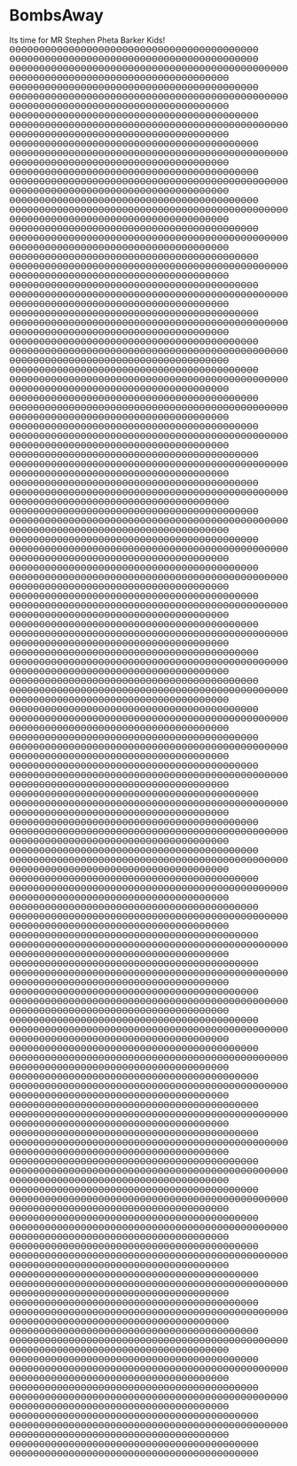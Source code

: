 # BombsAway
Its time for MR Stephen Pheta Barker Kids!
ϴϴϴϴϴϴϴϴϴϴϴϴϴϴϴϴϴϴϴϴϴϴϴϴϴϴϴϴϴϴϴϴϴϴϴϴϴϴϴϴϴϴ
ϴϴϴϴϴϴϴϴϴϴϴϴϴϴϴϴϴϴϴϴϴϴϴϴϴϴϴϴϴϴϴϴϴϴϴϴϴϴϴϴϴϴ
ϴϴϴϴϴϴϴϴϴϴϴϴϴϴϴϴϴϴϴϴϴϴϴϴϴϴϴϴϴϴϴϴϴϴϴϴϴϴϴϴϴϴϴϴϴϴϴϴϴϴϴϴϴϴϴϴϴϴϴϴϴϴϴϴϴϴϴϴϴϴϴϴϴϴϴϴϴϴϴϴϴϴϴϴ
ϴϴϴϴϴϴϴϴϴϴϴϴϴϴϴϴϴϴϴϴϴϴϴϴϴϴϴϴϴϴϴϴϴϴϴϴϴϴϴϴϴϴ
ϴϴϴϴϴϴϴϴϴϴϴϴϴϴϴϴϴϴϴϴϴϴϴϴϴϴϴϴϴϴϴϴϴϴϴϴϴϴϴϴϴϴϴϴϴϴϴϴϴϴϴϴϴϴϴϴϴϴϴϴϴϴϴϴϴϴϴϴϴϴϴϴϴϴϴϴϴϴϴϴϴϴϴϴ
ϴϴϴϴϴϴϴϴϴϴϴϴϴϴϴϴϴϴϴϴϴϴϴϴϴϴϴϴϴϴϴϴϴϴϴϴϴϴϴϴϴϴ
ϴϴϴϴϴϴϴϴϴϴϴϴϴϴϴϴϴϴϴϴϴϴϴϴϴϴϴϴϴϴϴϴϴϴϴϴϴϴϴϴϴϴϴϴϴϴϴϴϴϴϴϴϴϴϴϴϴϴϴϴϴϴϴϴϴϴϴϴϴϴϴϴϴϴϴϴϴϴϴϴϴϴϴϴ
ϴϴϴϴϴϴϴϴϴϴϴϴϴϴϴϴϴϴϴϴϴϴϴϴϴϴϴϴϴϴϴϴϴϴϴϴϴϴϴϴϴϴ
ϴϴϴϴϴϴϴϴϴϴϴϴϴϴϴϴϴϴϴϴϴϴϴϴϴϴϴϴϴϴϴϴϴϴϴϴϴϴϴϴϴϴϴϴϴϴϴϴϴϴϴϴϴϴϴϴϴϴϴϴϴϴϴϴϴϴϴϴϴϴϴϴϴϴϴϴϴϴϴϴϴϴϴϴ
ϴϴϴϴϴϴϴϴϴϴϴϴϴϴϴϴϴϴϴϴϴϴϴϴϴϴϴϴϴϴϴϴϴϴϴϴϴϴϴϴϴϴ
ϴϴϴϴϴϴϴϴϴϴϴϴϴϴϴϴϴϴϴϴϴϴϴϴϴϴϴϴϴϴϴϴϴϴϴϴϴϴϴϴϴϴϴϴϴϴϴϴϴϴϴϴϴϴϴϴϴϴϴϴϴϴϴϴϴϴϴϴϴϴϴϴϴϴϴϴϴϴϴϴϴϴϴϴ
ϴϴϴϴϴϴϴϴϴϴϴϴϴϴϴϴϴϴϴϴϴϴϴϴϴϴϴϴϴϴϴϴϴϴϴϴϴϴϴϴϴϴ
ϴϴϴϴϴϴϴϴϴϴϴϴϴϴϴϴϴϴϴϴϴϴϴϴϴϴϴϴϴϴϴϴϴϴϴϴϴϴϴϴϴϴϴϴϴϴϴϴϴϴϴϴϴϴϴϴϴϴϴϴϴϴϴϴϴϴϴϴϴϴϴϴϴϴϴϴϴϴϴϴϴϴϴϴ
ϴϴϴϴϴϴϴϴϴϴϴϴϴϴϴϴϴϴϴϴϴϴϴϴϴϴϴϴϴϴϴϴϴϴϴϴϴϴϴϴϴϴ
ϴϴϴϴϴϴϴϴϴϴϴϴϴϴϴϴϴϴϴϴϴϴϴϴϴϴϴϴϴϴϴϴϴϴϴϴϴϴϴϴϴϴϴϴϴϴϴϴϴϴϴϴϴϴϴϴϴϴϴϴϴϴϴϴϴϴϴϴϴϴϴϴϴϴϴϴϴϴϴϴϴϴϴϴ
ϴϴϴϴϴϴϴϴϴϴϴϴϴϴϴϴϴϴϴϴϴϴϴϴϴϴϴϴϴϴϴϴϴϴϴϴϴϴϴϴϴϴ
ϴϴϴϴϴϴϴϴϴϴϴϴϴϴϴϴϴϴϴϴϴϴϴϴϴϴϴϴϴϴϴϴϴϴϴϴϴϴϴϴϴϴϴϴϴϴϴϴϴϴϴϴϴϴϴϴϴϴϴϴϴϴϴϴϴϴϴϴϴϴϴϴϴϴϴϴϴϴϴϴϴϴϴϴ
ϴϴϴϴϴϴϴϴϴϴϴϴϴϴϴϴϴϴϴϴϴϴϴϴϴϴϴϴϴϴϴϴϴϴϴϴϴϴϴϴϴϴ
ϴϴϴϴϴϴϴϴϴϴϴϴϴϴϴϴϴϴϴϴϴϴϴϴϴϴϴϴϴϴϴϴϴϴϴϴϴϴϴϴϴϴϴϴϴϴϴϴϴϴϴϴϴϴϴϴϴϴϴϴϴϴϴϴϴϴϴϴϴϴϴϴϴϴϴϴϴϴϴϴϴϴϴϴ
ϴϴϴϴϴϴϴϴϴϴϴϴϴϴϴϴϴϴϴϴϴϴϴϴϴϴϴϴϴϴϴϴϴϴϴϴϴϴϴϴϴϴ
ϴϴϴϴϴϴϴϴϴϴϴϴϴϴϴϴϴϴϴϴϴϴϴϴϴϴϴϴϴϴϴϴϴϴϴϴϴϴϴϴϴϴϴϴϴϴϴϴϴϴϴϴϴϴϴϴϴϴϴϴϴϴϴϴϴϴϴϴϴϴϴϴϴϴϴϴϴϴϴϴϴϴϴϴ
ϴϴϴϴϴϴϴϴϴϴϴϴϴϴϴϴϴϴϴϴϴϴϴϴϴϴϴϴϴϴϴϴϴϴϴϴϴϴϴϴϴϴ
ϴϴϴϴϴϴϴϴϴϴϴϴϴϴϴϴϴϴϴϴϴϴϴϴϴϴϴϴϴϴϴϴϴϴϴϴϴϴϴϴϴϴϴϴϴϴϴϴϴϴϴϴϴϴϴϴϴϴϴϴϴϴϴϴϴϴϴϴϴϴϴϴϴϴϴϴϴϴϴϴϴϴϴϴ
ϴϴϴϴϴϴϴϴϴϴϴϴϴϴϴϴϴϴϴϴϴϴϴϴϴϴϴϴϴϴϴϴϴϴϴϴϴϴϴϴϴϴ
ϴϴϴϴϴϴϴϴϴϴϴϴϴϴϴϴϴϴϴϴϴϴϴϴϴϴϴϴϴϴϴϴϴϴϴϴϴϴϴϴϴϴϴϴϴϴϴϴϴϴϴϴϴϴϴϴϴϴϴϴϴϴϴϴϴϴϴϴϴϴϴϴϴϴϴϴϴϴϴϴϴϴϴϴ
ϴϴϴϴϴϴϴϴϴϴϴϴϴϴϴϴϴϴϴϴϴϴϴϴϴϴϴϴϴϴϴϴϴϴϴϴϴϴϴϴϴϴ
ϴϴϴϴϴϴϴϴϴϴϴϴϴϴϴϴϴϴϴϴϴϴϴϴϴϴϴϴϴϴϴϴϴϴϴϴϴϴϴϴϴϴϴϴϴϴϴϴϴϴϴϴϴϴϴϴϴϴϴϴϴϴϴϴϴϴϴϴϴϴϴϴϴϴϴϴϴϴϴϴϴϴϴϴ
ϴϴϴϴϴϴϴϴϴϴϴϴϴϴϴϴϴϴϴϴϴϴϴϴϴϴϴϴϴϴϴϴϴϴϴϴϴϴϴϴϴϴ
ϴϴϴϴϴϴϴϴϴϴϴϴϴϴϴϴϴϴϴϴϴϴϴϴϴϴϴϴϴϴϴϴϴϴϴϴϴϴϴϴϴϴϴϴϴϴϴϴϴϴϴϴϴϴϴϴϴϴϴϴϴϴϴϴϴϴϴϴϴϴϴϴϴϴϴϴϴϴϴϴϴϴϴϴ
ϴϴϴϴϴϴϴϴϴϴϴϴϴϴϴϴϴϴϴϴϴϴϴϴϴϴϴϴϴϴϴϴϴϴϴϴϴϴϴϴϴϴ
ϴϴϴϴϴϴϴϴϴϴϴϴϴϴϴϴϴϴϴϴϴϴϴϴϴϴϴϴϴϴϴϴϴϴϴϴϴϴϴϴϴϴϴϴϴϴϴϴϴϴϴϴϴϴϴϴϴϴϴϴϴϴϴϴϴϴϴϴϴϴϴϴϴϴϴϴϴϴϴϴϴϴϴϴ
ϴϴϴϴϴϴϴϴϴϴϴϴϴϴϴϴϴϴϴϴϴϴϴϴϴϴϴϴϴϴϴϴϴϴϴϴϴϴϴϴϴϴ
ϴϴϴϴϴϴϴϴϴϴϴϴϴϴϴϴϴϴϴϴϴϴϴϴϴϴϴϴϴϴϴϴϴϴϴϴϴϴϴϴϴϴϴϴϴϴϴϴϴϴϴϴϴϴϴϴϴϴϴϴϴϴϴϴϴϴϴϴϴϴϴϴϴϴϴϴϴϴϴϴϴϴϴϴ
ϴϴϴϴϴϴϴϴϴϴϴϴϴϴϴϴϴϴϴϴϴϴϴϴϴϴϴϴϴϴϴϴϴϴϴϴϴϴϴϴϴϴ
ϴϴϴϴϴϴϴϴϴϴϴϴϴϴϴϴϴϴϴϴϴϴϴϴϴϴϴϴϴϴϴϴϴϴϴϴϴϴϴϴϴϴϴϴϴϴϴϴϴϴϴϴϴϴϴϴϴϴϴϴϴϴϴϴϴϴϴϴϴϴϴϴϴϴϴϴϴϴϴϴϴϴϴϴ
ϴϴϴϴϴϴϴϴϴϴϴϴϴϴϴϴϴϴϴϴϴϴϴϴϴϴϴϴϴϴϴϴϴϴϴϴϴϴϴϴϴϴ
ϴϴϴϴϴϴϴϴϴϴϴϴϴϴϴϴϴϴϴϴϴϴϴϴϴϴϴϴϴϴϴϴϴϴϴϴϴϴϴϴϴϴϴϴϴϴϴϴϴϴϴϴϴϴϴϴϴϴϴϴϴϴϴϴϴϴϴϴϴϴϴϴϴϴϴϴϴϴϴϴϴϴϴϴ
ϴϴϴϴϴϴϴϴϴϴϴϴϴϴϴϴϴϴϴϴϴϴϴϴϴϴϴϴϴϴϴϴϴϴϴϴϴϴϴϴϴϴ
ϴϴϴϴϴϴϴϴϴϴϴϴϴϴϴϴϴϴϴϴϴϴϴϴϴϴϴϴϴϴϴϴϴϴϴϴϴϴϴϴϴϴϴϴϴϴϴϴϴϴϴϴϴϴϴϴϴϴϴϴϴϴϴϴϴϴϴϴϴϴϴϴϴϴϴϴϴϴϴϴϴϴϴϴ
ϴϴϴϴϴϴϴϴϴϴϴϴϴϴϴϴϴϴϴϴϴϴϴϴϴϴϴϴϴϴϴϴϴϴϴϴϴϴϴϴϴϴ
ϴϴϴϴϴϴϴϴϴϴϴϴϴϴϴϴϴϴϴϴϴϴϴϴϴϴϴϴϴϴϴϴϴϴϴϴϴϴϴϴϴϴϴϴϴϴϴϴϴϴϴϴϴϴϴϴϴϴϴϴϴϴϴϴϴϴϴϴϴϴϴϴϴϴϴϴϴϴϴϴϴϴϴϴ
ϴϴϴϴϴϴϴϴϴϴϴϴϴϴϴϴϴϴϴϴϴϴϴϴϴϴϴϴϴϴϴϴϴϴϴϴϴϴϴϴϴϴ
ϴϴϴϴϴϴϴϴϴϴϴϴϴϴϴϴϴϴϴϴϴϴϴϴϴϴϴϴϴϴϴϴϴϴϴϴϴϴϴϴϴϴϴϴϴϴϴϴϴϴϴϴϴϴϴϴϴϴϴϴϴϴϴϴϴϴϴϴϴϴϴϴϴϴϴϴϴϴϴϴϴϴϴϴ
ϴϴϴϴϴϴϴϴϴϴϴϴϴϴϴϴϴϴϴϴϴϴϴϴϴϴϴϴϴϴϴϴϴϴϴϴϴϴϴϴϴϴ
ϴϴϴϴϴϴϴϴϴϴϴϴϴϴϴϴϴϴϴϴϴϴϴϴϴϴϴϴϴϴϴϴϴϴϴϴϴϴϴϴϴϴϴϴϴϴϴϴϴϴϴϴϴϴϴϴϴϴϴϴϴϴϴϴϴϴϴϴϴϴϴϴϴϴϴϴϴϴϴϴϴϴϴϴ
ϴϴϴϴϴϴϴϴϴϴϴϴϴϴϴϴϴϴϴϴϴϴϴϴϴϴϴϴϴϴϴϴϴϴϴϴϴϴϴϴϴϴ
ϴϴϴϴϴϴϴϴϴϴϴϴϴϴϴϴϴϴϴϴϴϴϴϴϴϴϴϴϴϴϴϴϴϴϴϴϴϴϴϴϴϴϴϴϴϴϴϴϴϴϴϴϴϴϴϴϴϴϴϴϴϴϴϴϴϴϴϴϴϴϴϴϴϴϴϴϴϴϴϴϴϴϴϴ
ϴϴϴϴϴϴϴϴϴϴϴϴϴϴϴϴϴϴϴϴϴϴϴϴϴϴϴϴϴϴϴϴϴϴϴϴϴϴϴϴϴϴ
ϴϴϴϴϴϴϴϴϴϴϴϴϴϴϴϴϴϴϴϴϴϴϴϴϴϴϴϴϴϴϴϴϴϴϴϴϴϴϴϴϴϴϴϴϴϴϴϴϴϴϴϴϴϴϴϴϴϴϴϴϴϴϴϴϴϴϴϴϴϴϴϴϴϴϴϴϴϴϴϴϴϴϴϴ
ϴϴϴϴϴϴϴϴϴϴϴϴϴϴϴϴϴϴϴϴϴϴϴϴϴϴϴϴϴϴϴϴϴϴϴϴϴϴϴϴϴϴ
ϴϴϴϴϴϴϴϴϴϴϴϴϴϴϴϴϴϴϴϴϴϴϴϴϴϴϴϴϴϴϴϴϴϴϴϴϴϴϴϴϴϴϴϴϴϴϴϴϴϴϴϴϴϴϴϴϴϴϴϴϴϴϴϴϴϴϴϴϴϴϴϴϴϴϴϴϴϴϴϴϴϴϴϴ
ϴϴϴϴϴϴϴϴϴϴϴϴϴϴϴϴϴϴϴϴϴϴϴϴϴϴϴϴϴϴϴϴϴϴϴϴϴϴϴϴϴϴ
ϴϴϴϴϴϴϴϴϴϴϴϴϴϴϴϴϴϴϴϴϴϴϴϴϴϴϴϴϴϴϴϴϴϴϴϴϴϴϴϴϴϴϴϴϴϴϴϴϴϴϴϴϴϴϴϴϴϴϴϴϴϴϴϴϴϴϴϴϴϴϴϴϴϴϴϴϴϴϴϴϴϴϴϴ
ϴϴϴϴϴϴϴϴϴϴϴϴϴϴϴϴϴϴϴϴϴϴϴϴϴϴϴϴϴϴϴϴϴϴϴϴϴϴϴϴϴϴ
ϴϴϴϴϴϴϴϴϴϴϴϴϴϴϴϴϴϴϴϴϴϴϴϴϴϴϴϴϴϴϴϴϴϴϴϴϴϴϴϴϴϴϴϴϴϴϴϴϴϴϴϴϴϴϴϴϴϴϴϴϴϴϴϴϴϴϴϴϴϴϴϴϴϴϴϴϴϴϴϴϴϴϴϴ
ϴϴϴϴϴϴϴϴϴϴϴϴϴϴϴϴϴϴϴϴϴϴϴϴϴϴϴϴϴϴϴϴϴϴϴϴϴϴϴϴϴϴ
ϴϴϴϴϴϴϴϴϴϴϴϴϴϴϴϴϴϴϴϴϴϴϴϴϴϴϴϴϴϴϴϴϴϴϴϴϴϴϴϴϴϴϴϴϴϴϴϴϴϴϴϴϴϴϴϴϴϴϴϴϴϴϴϴϴϴϴϴϴϴϴϴϴϴϴϴϴϴϴϴϴϴϴϴ
ϴϴϴϴϴϴϴϴϴϴϴϴϴϴϴϴϴϴϴϴϴϴϴϴϴϴϴϴϴϴϴϴϴϴϴϴϴϴϴϴϴϴ
ϴϴϴϴϴϴϴϴϴϴϴϴϴϴϴϴϴϴϴϴϴϴϴϴϴϴϴϴϴϴϴϴϴϴϴϴϴϴϴϴϴϴϴϴϴϴϴϴϴϴϴϴϴϴϴϴϴϴϴϴϴϴϴϴϴϴϴϴϴϴϴϴϴϴϴϴϴϴϴϴϴϴϴϴ
ϴϴϴϴϴϴϴϴϴϴϴϴϴϴϴϴϴϴϴϴϴϴϴϴϴϴϴϴϴϴϴϴϴϴϴϴϴϴϴϴϴϴ
ϴϴϴϴϴϴϴϴϴϴϴϴϴϴϴϴϴϴϴϴϴϴϴϴϴϴϴϴϴϴϴϴϴϴϴϴϴϴϴϴϴϴϴϴϴϴϴϴϴϴϴϴϴϴϴϴϴϴϴϴϴϴϴϴϴϴϴϴϴϴϴϴϴϴϴϴϴϴϴϴϴϴϴϴ
ϴϴϴϴϴϴϴϴϴϴϴϴϴϴϴϴϴϴϴϴϴϴϴϴϴϴϴϴϴϴϴϴϴϴϴϴϴϴϴϴϴϴ
ϴϴϴϴϴϴϴϴϴϴϴϴϴϴϴϴϴϴϴϴϴϴϴϴϴϴϴϴϴϴϴϴϴϴϴϴϴϴϴϴϴϴϴϴϴϴϴϴϴϴϴϴϴϴϴϴϴϴϴϴϴϴϴϴϴϴϴϴϴϴϴϴϴϴϴϴϴϴϴϴϴϴϴϴ
ϴϴϴϴϴϴϴϴϴϴϴϴϴϴϴϴϴϴϴϴϴϴϴϴϴϴϴϴϴϴϴϴϴϴϴϴϴϴϴϴϴϴ
ϴϴϴϴϴϴϴϴϴϴϴϴϴϴϴϴϴϴϴϴϴϴϴϴϴϴϴϴϴϴϴϴϴϴϴϴϴϴϴϴϴϴϴϴϴϴϴϴϴϴϴϴϴϴϴϴϴϴϴϴϴϴϴϴϴϴϴϴϴϴϴϴϴϴϴϴϴϴϴϴϴϴϴϴ
ϴϴϴϴϴϴϴϴϴϴϴϴϴϴϴϴϴϴϴϴϴϴϴϴϴϴϴϴϴϴϴϴϴϴϴϴϴϴϴϴϴϴ
ϴϴϴϴϴϴϴϴϴϴϴϴϴϴϴϴϴϴϴϴϴϴϴϴϴϴϴϴϴϴϴϴϴϴϴϴϴϴϴϴϴϴϴϴϴϴϴϴϴϴϴϴϴϴϴϴϴϴϴϴϴϴϴϴϴϴϴϴϴϴϴϴϴϴϴϴϴϴϴϴϴϴϴϴ
ϴϴϴϴϴϴϴϴϴϴϴϴϴϴϴϴϴϴϴϴϴϴϴϴϴϴϴϴϴϴϴϴϴϴϴϴϴϴϴϴϴϴ
ϴϴϴϴϴϴϴϴϴϴϴϴϴϴϴϴϴϴϴϴϴϴϴϴϴϴϴϴϴϴϴϴϴϴϴϴϴϴϴϴϴϴϴϴϴϴϴϴϴϴϴϴϴϴϴϴϴϴϴϴϴϴϴϴϴϴϴϴϴϴϴϴϴϴϴϴϴϴϴϴϴϴϴϴ
ϴϴϴϴϴϴϴϴϴϴϴϴϴϴϴϴϴϴϴϴϴϴϴϴϴϴϴϴϴϴϴϴϴϴϴϴϴϴϴϴϴϴ
ϴϴϴϴϴϴϴϴϴϴϴϴϴϴϴϴϴϴϴϴϴϴϴϴϴϴϴϴϴϴϴϴϴϴϴϴϴϴϴϴϴϴϴϴϴϴϴϴϴϴϴϴϴϴϴϴϴϴϴϴϴϴϴϴϴϴϴϴϴϴϴϴϴϴϴϴϴϴϴϴϴϴϴϴ
ϴϴϴϴϴϴϴϴϴϴϴϴϴϴϴϴϴϴϴϴϴϴϴϴϴϴϴϴϴϴϴϴϴϴϴϴϴϴϴϴϴϴ
ϴϴϴϴϴϴϴϴϴϴϴϴϴϴϴϴϴϴϴϴϴϴϴϴϴϴϴϴϴϴϴϴϴϴϴϴϴϴϴϴϴϴϴϴϴϴϴϴϴϴϴϴϴϴϴϴϴϴϴϴϴϴϴϴϴϴϴϴϴϴϴϴϴϴϴϴϴϴϴϴϴϴϴϴ
ϴϴϴϴϴϴϴϴϴϴϴϴϴϴϴϴϴϴϴϴϴϴϴϴϴϴϴϴϴϴϴϴϴϴϴϴϴϴϴϴϴϴ
ϴϴϴϴϴϴϴϴϴϴϴϴϴϴϴϴϴϴϴϴϴϴϴϴϴϴϴϴϴϴϴϴϴϴϴϴϴϴϴϴϴϴϴϴϴϴϴϴϴϴϴϴϴϴϴϴϴϴϴϴϴϴϴϴϴϴϴϴϴϴϴϴϴϴϴϴϴϴϴϴϴϴϴϴ
ϴϴϴϴϴϴϴϴϴϴϴϴϴϴϴϴϴϴϴϴϴϴϴϴϴϴϴϴϴϴϴϴϴϴϴϴϴϴϴϴϴϴ
ϴϴϴϴϴϴϴϴϴϴϴϴϴϴϴϴϴϴϴϴϴϴϴϴϴϴϴϴϴϴϴϴϴϴϴϴϴϴϴϴϴϴϴϴϴϴϴϴϴϴϴϴϴϴϴϴϴϴϴϴϴϴϴϴϴϴϴϴϴϴϴϴϴϴϴϴϴϴϴϴϴϴϴϴ
ϴϴϴϴϴϴϴϴϴϴϴϴϴϴϴϴϴϴϴϴϴϴϴϴϴϴϴϴϴϴϴϴϴϴϴϴϴϴϴϴϴϴ
ϴϴϴϴϴϴϴϴϴϴϴϴϴϴϴϴϴϴϴϴϴϴϴϴϴϴϴϴϴϴϴϴϴϴϴϴϴϴϴϴϴϴϴϴϴϴϴϴϴϴϴϴϴϴϴϴϴϴϴϴϴϴϴϴϴϴϴϴϴϴϴϴϴϴϴϴϴϴϴϴϴϴϴϴ
ϴϴϴϴϴϴϴϴϴϴϴϴϴϴϴϴϴϴϴϴϴϴϴϴϴϴϴϴϴϴϴϴϴϴϴϴϴϴϴϴϴϴ
ϴϴϴϴϴϴϴϴϴϴϴϴϴϴϴϴϴϴϴϴϴϴϴϴϴϴϴϴϴϴϴϴϴϴϴϴϴϴϴϴϴϴϴϴϴϴϴϴϴϴϴϴϴϴϴϴϴϴϴϴϴϴϴϴϴϴϴϴϴϴϴϴϴϴϴϴϴϴϴϴϴϴϴϴ
ϴϴϴϴϴϴϴϴϴϴϴϴϴϴϴϴϴϴϴϴϴϴϴϴϴϴϴϴϴϴϴϴϴϴϴϴϴϴϴϴϴϴ
ϴϴϴϴϴϴϴϴϴϴϴϴϴϴϴϴϴϴϴϴϴϴϴϴϴϴϴϴϴϴϴϴϴϴϴϴϴϴϴϴϴϴϴϴϴϴϴϴϴϴϴϴϴϴϴϴϴϴϴϴϴϴϴϴϴϴϴϴϴϴϴϴϴϴϴϴϴϴϴϴϴϴϴϴ
ϴϴϴϴϴϴϴϴϴϴϴϴϴϴϴϴϴϴϴϴϴϴϴϴϴϴϴϴϴϴϴϴϴϴϴϴϴϴϴϴϴϴ
ϴϴϴϴϴϴϴϴϴϴϴϴϴϴϴϴϴϴϴϴϴϴϴϴϴϴϴϴϴϴϴϴϴϴϴϴϴϴϴϴϴϴϴϴϴϴϴϴϴϴϴϴϴϴϴϴϴϴϴϴϴϴϴϴϴϴϴϴϴϴϴϴϴϴϴϴϴϴϴϴϴϴϴϴ
ϴϴϴϴϴϴϴϴϴϴϴϴϴϴϴϴϴϴϴϴϴϴϴϴϴϴϴϴϴϴϴϴϴϴϴϴϴϴϴϴϴϴ
ϴϴϴϴϴϴϴϴϴϴϴϴϴϴϴϴϴϴϴϴϴϴϴϴϴϴϴϴϴϴϴϴϴϴϴϴϴϴϴϴϴϴϴϴϴϴϴϴϴϴϴϴϴϴϴϴϴϴϴϴϴϴϴϴϴϴϴϴϴϴϴϴϴϴϴϴϴϴϴϴϴϴϴϴ
ϴϴϴϴϴϴϴϴϴϴϴϴϴϴϴϴϴϴϴϴϴϴϴϴϴϴϴϴϴϴϴϴϴϴϴϴϴϴϴϴϴϴ
ϴϴϴϴϴϴϴϴϴϴϴϴϴϴϴϴϴϴϴϴϴϴϴϴϴϴϴϴϴϴϴϴϴϴϴϴϴϴϴϴϴϴϴϴϴϴϴϴϴϴϴϴϴϴϴϴϴϴϴϴϴϴϴϴϴϴϴϴϴϴϴϴϴϴϴϴϴϴϴϴϴϴϴϴ
ϴϴϴϴϴϴϴϴϴϴϴϴϴϴϴϴϴϴϴϴϴϴϴϴϴϴϴϴϴϴϴϴϴϴϴϴϴϴϴϴϴϴ
ϴϴϴϴϴϴϴϴϴϴϴϴϴϴϴϴϴϴϴϴϴϴϴϴϴϴϴϴϴϴϴϴϴϴϴϴϴϴϴϴϴϴϴϴϴϴϴϴϴϴϴϴϴϴϴϴϴϴϴϴϴϴϴϴϴϴϴϴϴϴϴϴϴϴϴϴϴϴϴϴϴϴϴϴ
ϴϴϴϴϴϴϴϴϴϴϴϴϴϴϴϴϴϴϴϴϴϴϴϴϴϴϴϴϴϴϴϴϴϴϴϴϴϴϴϴϴϴ
ϴϴϴϴϴϴϴϴϴϴϴϴϴϴϴϴϴϴϴϴϴϴϴϴϴϴϴϴϴϴϴϴϴϴϴϴϴϴϴϴϴϴϴϴϴϴϴϴϴϴϴϴϴϴϴϴϴϴϴϴϴϴϴϴϴϴϴϴϴϴϴϴϴϴϴϴϴϴϴϴϴϴϴϴ
ϴϴϴϴϴϴϴϴϴϴϴϴϴϴϴϴϴϴϴϴϴϴϴϴϴϴϴϴϴϴϴϴϴϴϴϴϴϴϴϴϴϴ
ϴϴϴϴϴϴϴϴϴϴϴϴϴϴϴϴϴϴϴϴϴϴϴϴϴϴϴϴϴϴϴϴϴϴϴϴϴϴϴϴϴϴϴϴϴϴϴϴϴϴϴϴϴϴϴϴϴϴϴϴϴϴϴϴϴϴϴϴϴϴϴϴϴϴϴϴϴϴϴϴϴϴϴϴ
ϴϴϴϴϴϴϴϴϴϴϴϴϴϴϴϴϴϴϴϴϴϴϴϴϴϴϴϴϴϴϴϴϴϴϴϴϴϴϴϴϴϴ
ϴϴϴϴϴϴϴϴϴϴϴϴϴϴϴϴϴϴϴϴϴϴϴϴϴϴϴϴϴϴϴϴϴϴϴϴϴϴϴϴϴϴϴϴϴϴϴϴϴϴϴϴϴϴϴϴϴϴϴϴϴϴϴϴϴϴϴϴϴϴϴϴϴϴϴϴϴϴϴϴϴϴϴϴ
ϴϴϴϴϴϴϴϴϴϴϴϴϴϴϴϴϴϴϴϴϴϴϴϴϴϴϴϴϴϴϴϴϴϴϴϴϴϴϴϴϴϴ
ϴϴϴϴϴϴϴϴϴϴϴϴϴϴϴϴϴϴϴϴϴϴϴϴϴϴϴϴϴϴϴϴϴϴϴϴϴϴϴϴϴϴϴϴϴϴϴϴϴϴϴϴϴϴϴϴϴϴϴϴϴϴϴϴϴϴϴϴϴϴϴϴϴϴϴϴϴϴϴϴϴϴϴϴ
ϴϴϴϴϴϴϴϴϴϴϴϴϴϴϴϴϴϴϴϴϴϴϴϴϴϴϴϴϴϴϴϴϴϴϴϴϴϴϴϴϴϴ
ϴϴϴϴϴϴϴϴϴϴϴϴϴϴϴϴϴϴϴϴϴϴϴϴϴϴϴϴϴϴϴϴϴϴϴϴϴϴϴϴϴϴ
